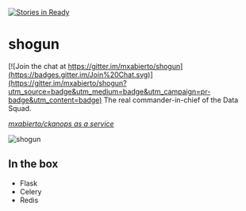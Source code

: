 [![Stories in Ready](https://badge.waffle.io/mxabierto/shogun.png?label=ready&title=Ready)](https://waffle.io/mxabierto/shogun)
# shogun

[![Join the chat at https://gitter.im/mxabierto/shogun](https://badges.gitter.im/Join%20Chat.svg)](https://gitter.im/mxabierto/shogun?utm_source=badge&utm_medium=badge&utm_campaign=pr-badge&utm_content=badge)
The real commander-in-chief of the Data Squad.

_[mxabierto/ckanops as a service](https://github.com/mxabierto/ckanops)_

![shogun](https://upload.wikimedia.org/wikipedia/commons/thumb/7/76/Minamoto_no_Yoritomo.jpg/377px-Minamoto_no_Yoritomo.jpg)

## In the box

- Flask
- Celery
- Redis
